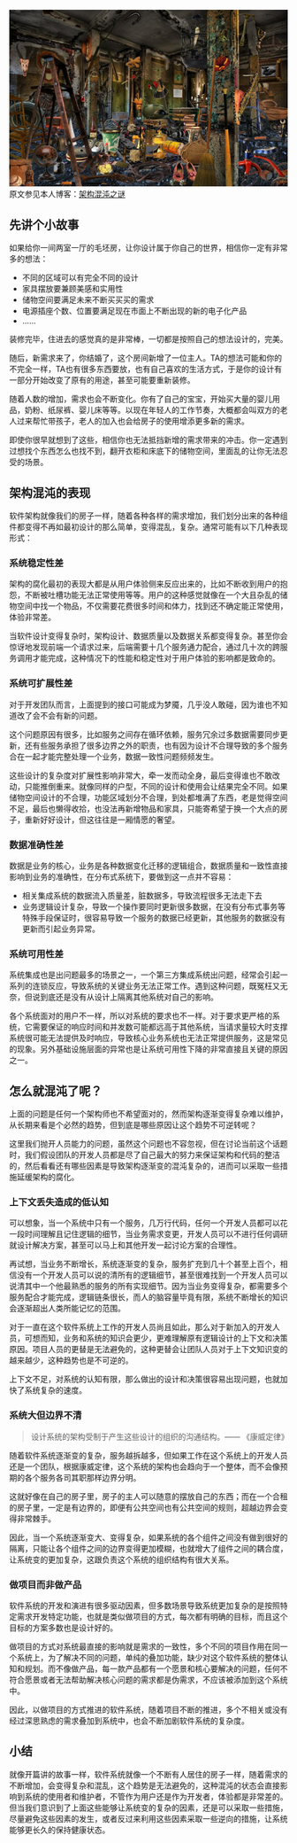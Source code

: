![](./_image/架构混沌之谜.jpg)
原文参见本人博客：[架构混沌之谜](https://www.maguangguang.xyz/architecture-chaos-mystery)

## 先讲个小故事
如果给你一间两室一厅的毛坯房，让你设计属于你自己的世界，相信你一定有非常多的想法：
- 不同的区域可以有完全不同的设计
- 家具摆放要兼顾美感和实用性
- 储物空间要满足未来不断买买买的需求
- 电源插座个数、位置要满足现在市面上不断出现的新的电子化产品
- ……

装修完毕，住进去的感觉真的是非常棒，一切都是按照自己的想法设计的，完美。

随后，新需求来了，你结婚了，这个房间新增了一位主人。TA的想法可能和你的不完全一样，TA也有很多东西要放，也有自己喜欢的生活方式，于是你的设计有一部分开始改变了原有的用途，甚至可能要重新装修。

随着人数的增加，需求也会不断变化。你有了自己的宝宝，开始买大量的婴儿用品，奶粉、纸尿裤、婴儿床等等。以现在年轻人的工作节奏，大概都会叫双方的老人过来帮忙带孩子，老人的加入也会给房子的使用增添更多新的需求。

即使你很早就想到了这些，相信你也无法抵挡新增的需求带来的冲击。你一定遇到过想找个东西怎么也找不到，翻开衣柜和床底下的储物空间，里面乱的让你无法忍受的场景。

## 架构混沌的表现
软件架构就像我们的房子一样，随着各种各样的需求增加，我们划分出来的各种组件都变得不再如最初设计的那么简单，变得混乱，复杂。通常可能有以下几种表现形式：

###  系统稳定性差
架构的腐化最初的表现大都是从用户体验侧来反应出来的，比如不断收到用户的抱怨，不断被吐槽功能无法正常使用等等。用户的这种感觉就像在一个大且杂乱的储物空间中找一个物品，不仅需要花费很多时间和体力，找到还不确定能正常使用，体验非常差。

当软件设计变得复杂时，架构设计、数据质量以及数据关系都变得复杂。甚至你会惊讶地发现前端一个请求过来，后端需要十几个服务通力配合，通过几十次的跨服务调用才能完成，这种情况下的性能和稳定性对于用户体验的影响都是致命的。

### 系统可扩展性差
对于开发团队而言，上面提到的接口可能成为梦魇，几乎没人敢碰，因为谁也不知道改了会不会有新的问题。

这个问题原因有很多，比如服务之间存在循环依赖，服务冗余过多数据需要同步更新，还有些服务承担了很多边界之外的职责，也有因为设计不合理导致的多个服务合在一起才能完整处理一个业务，数据一致性问题频频发生。

这些设计的复杂度对扩展性影响非常大，牵一发而动全身，最后变得谁也不敢改动，只能推倒重来。就像同样的户型，不同的设计和使用会让结果完全不同。如果储物空间设计的不合理，功能区域划分不合理，到处都堆满了东西，老是觉得空间不足，最后也懒得收拾，也没法再新增物品和家具，只能寄希望于换一个大点的房子，重新好好设计，但这往往是一厢情愿的奢望。

### 数据准确性差
数据是业务的核心，业务是各种数据变化迁移的逻辑组合，数据质量和一致性直接影响到业务的准确性，在分布式系统下，要做到这一点并不容易：
- 相关集成系统的数据流入质量差，脏数据多，导致流程很多无法走下去
- 业务逻辑设计复杂，导致一个操作要同时更新很多数据，在没有分布式事务等特殊手段保证时，很容易导致一个服务的数据已经更新，其他服务的数据没有更新而引起业务异常。

### 系统可用性差
系统集成也是出问题最多的场景之一，一个第三方集成系统出问题，经常会引起一系列的连锁反应，导致系统的关键业务无法正常工作。遇到这种问题，既冤枉又无奈，但说到底还是没有从设计上隔离其他系统对自己的影响。

各个系统面对的用户不一样，所以对系统的要求也不一样。对于要求更严格的系统，它需要保证的响应时间和并发数可能都远高于其他系统，当请求量较大时支撑系统很可能无法提供及时响应，导致核心业务系统也无法正常提供服务，这是常见的现象。另外基础设施层面的异常也是让系统可用性下降的非常直接且关键的原因之一。

## 怎么就混沌了呢？
上面的问题是任何一个架构师也不希望面对的，然而架构逐渐变得复杂难以维护，从长期来看是个必然的趋势，但到底是哪些原因让这个趋势不可逆转呢？

这里我们抛开人员能力的问题，虽然这个问题也不容忽视，但在讨论当前这个话题时，我们假设团队的开发人员都是尽了自己最大的努力来保证架构和代码的整洁的，然后看看还有哪些因素是导致架构逐渐变的混沌复杂的，进而可以采取一些措施延缓架构的腐化。

### 上下文丢失造成的低认知
可以想象，当一个系统中只有一个服务，几万行代码，任何一个开发人员都可以花一段时间理解且记住逻辑的细节，当业务需求变更，开发人员可以不进行任何调研就设计解决方案，甚至可以马上和其他开发一起讨论方案的合理性。

再试想，当业务不断增长，系统逐渐变的复杂，服务扩充到几十个甚至上百个，相信没有一个开发人员可以说的清所有的逻辑细节，甚至很难找到一个开发人员可以说清其中一个他最熟悉的服务的所有实现细节。因为当业务变得复杂，都需要多个服务配合才能完成，逻辑链条很长，而人的脑容量毕竟有限，系统不断增长的知识会逐渐超出人类所能记忆的范围。

对于一直在这个软件系统上工作的开发人员尚且如此，那么对于新加入的开发人员，可想而知，业务和系统的知识会更少，更难理解原有逻辑设计的上下文和决策原因。项目人员的更替是无法避免的，这种更替会让团队人员对于上下文知识变的越来越少，这种趋势也是不可逆的。

上下文不足，对系统的认知有限，那么做出的设计和决策很容易出现问题，也就加快了系统复杂的速度。

### 系统大但边界不清
> 设计系统的架构受制于产生这些设计的组织的沟通结构。—— 《康威定律》

随着软件系统逐渐变的复杂，服务越拆越多，但如果工作在这个系统上的开发人员还是一个团队，根据康威定律，这个系统的架构也会趋向于一个整体，而不会像预期的各个服务各司其职那样边界分明。

这就好像在自己的房子里，房子的主人可以随意的摆放自己的东西；而在一个合租的房子里，一定是有边界的，即便有公共空间也有公共空间的规则，超越边界会变得非常棘手。

因此，当一个系统逐渐变大、变得复杂，如果系统的各个组件之间没有做到很好的隔离，只能让各个组件之间的边界变得更加模糊，也就增大了组件之间的耦合度，让系统变的更加复杂，这跟负责这个系统的组织结构有很大关系。

### 做项目而非做产品
软件系统的开发和演进有很多驱动因素，但多数场景导致系统更加复杂的是按照特定需求开发特定功能，也就是类似做项目的方式，每次都有明确的目标，而且这个目标的方案多数也是设计好的。

做项目的方式对系统最直接的影响就是需求的一致性，多个不同的项目作用在同一个系统上，为了解决不同的问题，单纯的叠加功能，缺少对这个软件系统的整体认知和规划。而不像做产品，每一款产品都有一个愿景和核心要解决的问题，任何不符合愿景或者无法帮助解决核心问题的需求都是伪需求，不应该被添加到这个系统中。

因此，以做项目的方式推进的软件系统，随着项目不断的推进，多个不相关或没有经过深思熟虑的需求叠加到系统中，也会不断加剧软件系统的复杂度。

## 小结
就像开篇讲的故事一样，软件系统就像一个不断有人居住的房子一样，随着需求的不断增加，会变得复杂和混乱，这个趋势是无法避免的，这种混沌的状态会直接影响到系统的使用者和维护者，不管作为用户还是作为开发者，体验都是非常差的。但当我们意识到了上面这些能够让系统变的复杂的因素，还是可以采取一些措施，尽量避免这些因素的发生，或者反过来利用这些因素采取一些逆向的措施，让系统能够更长久的保持健康状态。
